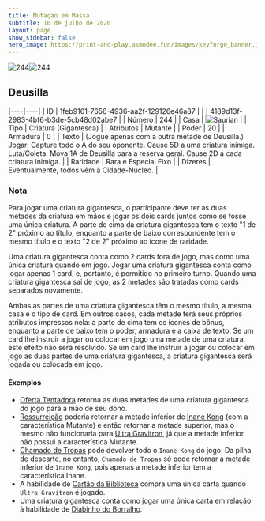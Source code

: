 ```yaml
---
title: Mutação em Massa
subtitle: 10 de julho de 2020
layout: page
show_sidebar: false
hero_image: https://print-and-play.asmodee.fun/images/keyforge_banner.jpg
---
```


![244](https://cdn.keyforgegame.com/media/card_front/pt/479_244_7RW34HMJPGH9_pt.png)![244](https://cdn.keyforgegame.com/media/card_front/pt/479_244_X34PFVJH8M6_pt.png)

## Deusilla

|----|----|
| ID | 1feb9161-7656-4936-aa2f-129126e46a87 |
|    | 4189d13f-2983-4bf6-b3de-5cb48d02abe7 |
| Número | 244 |
| Casa | ![Saurian](https://archonarcana.com/images/thumb/9/9e/Saurian_P.png/22px-Saurian_P.png "Sauro") |
| Tipo | Criatura (Gigantesca) |
| Atributos | Mutante |
| Poder | 20 |
| Armadura | 0 |
| Texto | (Jogue apenas com a outra metade de Deusilla.) Jogar: Capture todo o A do seu oponente. Cause 5D  a uma criatura inimiga.  Luta/Coleta: Mova 1A de Deusilla para a reserva geral. Cause 2D a cada criatura inimiga. |
| Raridade | Rara e Especial Fixo |
| Dizeres | Eventualmente, todos vêm à Cidade-Núcleo. |

### Nota

Para jogar uma criatura gigantesca, o participante deve ter as duas
metades da criatura em mãos e jogar os dois cards juntos como se fosse
uma única criatura. A parte de cima da criatura gigantesca tem o texto
"1 de 2" próximo ao título, enquanto a parte de baixo correspondente
tem o mesmo título e o texto "2 de 2" próximo ao ícone de raridade.

Uma criatura gigantesca conta como 2 cards fora de jogo, mas como
uma única criatura quando em jogo. Jogar uma criatura gigantesca conta
como jogar apenas 1 card, e, portanto, é permitido no primeiro turno.
Quando uma criatura gigantesca sai de jogo, as 2 metades são tratadas
como cards separados novamente.

Ambas as partes de uma criatura gigantesca têm o mesmo título, a mesma
casa e o tipo de card. Em outros casos, cada metade terá seus próprios
atributos impressos nela: a parte de cima tem os ícones de bônus,
enquanto a parte de baixo tem o poder, armadura e a caixa de texto.
Se um card lhe instruir a jogar ou colocar em jogo uma metade de uma
criatura, este efeito não será resolvido. Se um card lhe instruir a jogar ou
colocar em jogo as duas partes de uma criatura gigantesca, a criatura
gigantesca será jogada ou colocada em jogo.

#### Exemplos

* [Oferta Tentadora](/mm/259) retorna as duas metades de uma criatura gigantesca do jogo para a mão de seu dono.
* [Ressurreição](/mm/375) poderia retornar a metade inferior de [Inane Kong](/mm/422) (com a característica Mutante) e então retornar a metade superior, mas o mesmo não funcionaria para [Ultra Gravitron](/mm/125), já que a metade inferior não possui a característica Mutante.
* [Chamado de Tropas](/mm/390) pode devolver todo o `Inane Kong` do jogo. Da pilha de descarte, no entanto, `Chamado de Tropas` só pode retornar a metade inferior de `Inane Kong`, pois apenas a metade inferior tem a característica Inane.
* A habilidade de [Cartão da Biblioteca](/mm/105) compra uma única carta quando `Ultra Gravitron` é jogado.
* Uma criatura gigantesca conta como jogar uma única carta em relação à habilidade de [Diabinho do Borralho](/cota/085).
